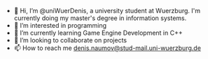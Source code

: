 - 👋 Hi, I’m @uniWuerDenis, a university student at Wuerzburg. I'm currently doing my master's degree in information systems.
- 👀 I’m interested in programming
- 🌱 I’m currently learning Game Engine Development in C++
- 💞️ I’m looking to collaborate on projects
- 📫 How to reach me denis.naumov@stud-mail.uni-wuerzburg.de

<!---
uniWuerDenis/uniWuerDenis is a ✨ special ✨ repository because its `README.md` (this file) appears on your GitHub profile.
You can click the Preview link to take a look at your changes.
--->

